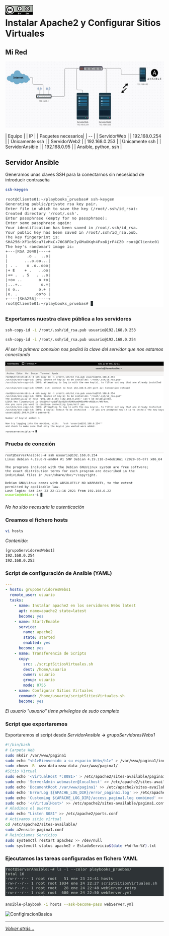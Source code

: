 <img src="/imagenes/MI-LICENCIA88x31.png" style="float: left; margin-right: 10px;" />

# Instalar Apache2 y Configurar Sitios Virtuales

## Mi Red

![ConfigiracionBasica](../imagenes/red.jpg)


| Equipo | | IP | | Paquetes necesarios|
| -- |
| ServidorWeb | | 192.168.0.254 | | Únicamente ssh |
| ServidorWeb2 | | 192.168.0.253 | | Únicamente ssh |
| ServidorAnsible | | 192.168.0.95 | | Ansible, python, ssh |

## Servidor Ansible

Generamos unas claves SSH para la conectarnos sin necesidad de introducir contraseña

```bash
ssh-keygen
```

![ConfigiracionBasica](../imagenes/clavesSSH.png)

### Exportamos nuestra clave pública a los servidores

```bash
ssh-copy-id -i /root/.ssh/id_rsa.pub usuario@192.168.0.253
```

```bash
ssh-copy-id -i /root/.ssh/id_rsa.pub usuario@192.168.0.254
```

*Al ser la primera conexion nos pedirá la clave del servidor que nos estamos conectando*

![ConfigiracionBasica](../imagenes/compartirClaves.png)

### Prueba de conexión

![ConfigiracionBasica](../imagenes/conexionSinContrasena.png)

*No ha sido necesaría la autenticación*

### Creamos el fichero hosts

```bash
vi hosts
```

*Contenido:*

```
[grupoServidoresWebs1]
192.168.0.254
192.168.0.253
```
### Script de configuración de Ansible (YAML)

```YAML
---
- hosts: grupoServidoresWebs1
  remote_user: usuario
  tasks: 
    - name: Instalar apache2 en los servidores Webs latest
      apt: name=apache2 state=latest
      become: yes
    - name: Start/Enable
      service:
        name: apache2
        state: started
        enabled: yes
      become: yes
    - name: Transferencia de Scripts
      copy:
        src: ./scriptSitiosVirtuales.sh
        dest: /home/usuario 
        owner: usuario
        group: usuario
        mode: 0755
    - name: Configurar Sitios Virtuales
      command: /home/usuario/scriptSitiosVirtuales.sh
      become: yes
```
*El usuario "usuario" tiene privilegios de sudo completo*

### Script que exportaremos

Exportaremos el script desde *ServidorAnsible* **->** *grupoServidoresWebs1*

```bash
#!/bin/bash
# Carpeta Web
sudo mkdir /var/www/pagina1
sudo echo "<h1>Bienvenido a su espacio Web</h1>" > /var/www/pagina1/index.html
sudo chown -R  www-data:www-data /var/www/pagina1/
#Sitio Virtual
sudo echo '<VirtualHost *:8081>' > /etc/apache2/sites-available/pagina1.conf
sudo echo 'ServerAdmin webmaster@localhost' >> /etc/apache2/sites-available/pagina1.conf
sudo echo 'DocumentRoot /var/www/pagina1' >> /etc/apache2/sites-available/pagina1.conf
sudo echo 'ErrorLog ${APACHE_LOG_DIR}/error_pagina1.log' >> /etc/apache2/sites-available/pagina1.conf
sudo echo 'CustomLog ${APACHE_LOG_DIR}/access_pagina1.log combined' >> /etc/apache2/sites-available/pagina1.conf
sudo echo '</VirtualHost>' >> /etc/apache2/sites-available/pagina1.conf
# Añadimos el puerto
sudo echo "Listen 8081" >> /etc/apache2/ports.conf
# Activamos sitio virtual
cd /etc/apache2/sites-available/
sudo a2ensite pagina1.conf
# Reiniciamos Servicios
sudo systemctl restart apache2 >> /dev/null
sudo systemctl status apache2 > EstadoServicio$(date +%d-%m-%Y).txt
```
### Ejecutamos las tareas configuradas en fichero YAML

![ConfigiracionBasica](../imagenes/ficheros.jpg)

```bash
ansible-playbook -i hosts --ask-become-pass webServer.yml
```

![ConfigiracionBasica](../imagenes/ejecucionScriptAnsible)

_________________________________________________
*[Volver atrás...](../README.md)*